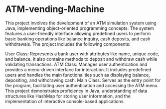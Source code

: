 # ATM-vending-Machine
This project involves the development of an ATM simulation system using Java, implementing object-oriented programming concepts. The system features a user-friendly interface allowing predefined users to perform basic banking operations like balance inquiry, cash deposits, and cash withdrawals. The project includes the following components:

User Class: Represents a bank user with attributes like name, unique code, and balance. It also contains methods to deposit and withdraw cash while validating transactions.
ATM Class: Manages user authentication and provides a menu-driven interface for interaction. It includes predefined users and handles the main functionalities such as displaying balance, depositing, and withdrawing cash.
Main Class: Serves as the entry point for the program, facilitating user authentication and accessing the ATM menu.
This project demonstrates proficiency in Java, understanding of data structures like HashMap for storing user information, and the implementation of interactive console-based applications.
